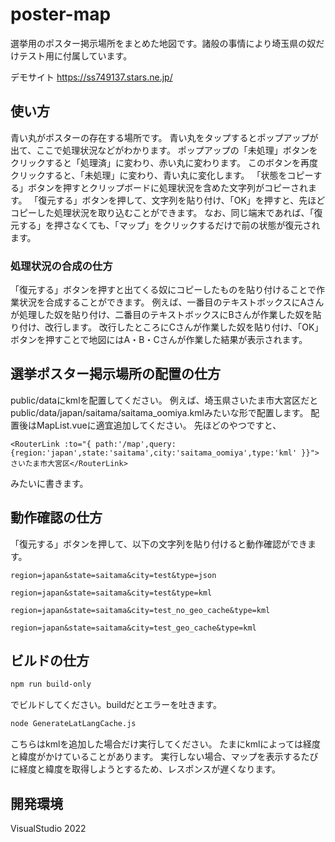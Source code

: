 # poster-map

選挙用のポスター掲示場所をまとめた地図です。諸般の事情により埼玉県の奴だけテスト用に付属しています。

デモサイト
https://ss749137.stars.ne.jp/

## 使い方

青い丸がポスターの存在する場所です。
青い丸をタップするとポップアップが出て、ここで処理状況などがわかります。
ポップアップの「未処理」ボタンをクリックすると「処理済」に変わり、赤い丸に変わります。
このボタンを再度クリックすると、「未処理」に変わり、青い丸に変化します。
「状態をコピーする」ボタンを押すとクリップボードに処理状況を含めた文字列がコピーされます。
「復元する」ボタンを押して、文字列を貼り付け、「OK」を押すと、先ほどコピーした処理状況を取り込むことができます。
なお、同じ端末であれば、「復元する」を押さなくても、「マップ」をクリックするだけで前の状態が復元されます。

### 処理状況の合成の仕方

「復元する」ボタンを押すと出てくる奴にコピーしたものを貼り付けることで作業状況を合成することができます。
例えば、一番目のテキストボックスにAさんが処理した奴を貼り付け、二番目のテキストボックスにBさんが作業した奴を貼り付け、改行します。
改行したところにCさんが作業した奴を貼り付け、「OK」ボタンを押すことで地図にはA・B・Cさんが作業した結果が表示されます。

## 選挙ポスター掲示場所の配置の仕方

public/dataにkmlを配置してください。
例えば、埼玉県さいたま市大宮区だとpublic/data/japan/saitama/saitama_oomiya.kmlみたいな形で配置します。
配置後はMapList.vueに適宜追加してください。
先ほどのやつですと、

```
<RouterLink :to="{ path:'/map',query:{region:'japan',state:'saitama',city:'saitama_oomiya',type:'kml' }}">さいたま市大宮区</RouterLink>
```

みたいに書きます。

## 動作確認の仕方

「復元する」ボタンを押して、以下の文字列を貼り付けると動作確認ができます。

```
region=japan&state=saitama&city=test&type=json
```

```
region=japan&state=saitama&city=test&type=kml
```

```
region=japan&state=saitama&city=test_no_geo_cache&type=kml
```

```
region=japan&state=saitama&city=test_geo_cache&type=kml
```

## ビルドの仕方

```sh
npm run build-only
```

でビルドしてください。buildだとエラーを吐きます。

```sh
node GenerateLatLangCache.js
```

こちらはkmlを追加した場合だけ実行してください。
たまにkmlによっては経度と緯度がかけていることがあります。
実行しない場合、マップを表示するたびに経度と緯度を取得しようとするため、レスポンスが遅くなります。

## 開発環境

VisualStudio 2022
